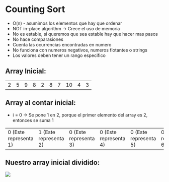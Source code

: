 # Counting Sort
- O(n)  - asumimos los elementos que hay que ordenar
- NOT in-place algorithm -> Crece el uso de memoria
- No es estable, si queremos que sea estable hay que hacer mas pasos
- No hace comparasiones
- Cuenta las ocurrencias encontradas en numero
- No funciona con numeros negativos, numeros flotantes o strings
- Los valores deben tener un rango especifico

## Array Inicial:
<table>
  <tr>
    <td>2</td>
    <td>5</td>
    <td>9</td>
    <td>8</td>
    <td>2</td>
    <td>8</td>
    <td>7</td>
    <td>10</td>
    <td>4</td>
    <td>3</td>
  </tr>
</table>

## Array al contar inicial:
- i = 0 -> Se pone 1 en 2, porque el primer elemento del array es 2, entonces se suma 1
<table>
  <tr>
    <td>0 (Este representa 1)</td>
    <td>1 (Este representa 2)</td>
    <td>0 (Este representa 3)</td>
    <td>0 (Este representa 4)</td>
    <td>0 (Este representa 5)</td>
    <td>0 (Este representa 6)</td>
    <td>0 (Este representa 7)</td>
    <td>0 (Este representa 8)</td>
    <td>0 (Este representa 9)</td>
    <td>0 (Este representa 10)</td>
  </tr>
</table>

## Nuestro array inicial dividido:
<img src="https://i.imgur.com/nJObrps.png">
